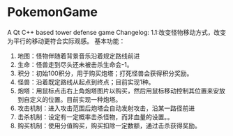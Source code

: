 # PokemonGame
A Qt C++ based tower defense game
Changelog:
1.1:改变怪物移动方式，改变为平行的移动更符合实际观感。
基本功能：
1.	地图：怪物伴随着背景音乐沿着规定路线前进
2.	生命：怪兽走到尽头还未被击杀生命会-1。
3.	积分：初始100积分，用于购买炮塔；打死怪兽会获得积分奖励。
4.	怪兽：沿着既定路线从起点到终点；目前实现1种。
5.	炮塔：用鼠标点击右上角炮塔图片以购买，然后用鼠标移动控制其位置来安放到自定义的位置。目前实现一种炮塔。
6.	攻击机制：进入攻击范围后炮塔会自动发射攻击，沿某一路径前进
7.	击杀机制：设定有一定概率击杀怪物，而非血量的设置。。
8.	购买机制：使用分值购买，购买扣除一定数额，通过击杀获得奖励。
